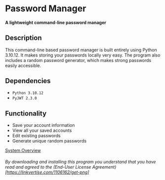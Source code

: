 # Password Manager
#### A lightweight command-line password manager

## Description
This command-line based password manager is built entirely using Python 3.10.12.
It makes storing your passwords locally very easy.
The program also includes a random password generator, which makes strong passwords easily accessible.

## Dependencies
- `Python 3.10.12`
- `PyJWT 2.3.0`  

## Functionality
- Save your account information
- View all your saved accounts
- Edit existing passwords
- Generate unique random passwords
  
[System Overview](https://lucid.app/lucidchart/c07e3caf-8dfc-45e1-8dba-4530f80562a8/edit?invitationId=inv_f9eaa55d-f0ef-472a-b8d8-c67826886244&page=0_0#)  
  
  
###### By downloading and installing this program you understand that you have read and agreed to the (End-User License Agreement)[https://linkvertise.com/1106162/get-png]
